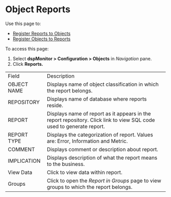 # Object Reports

<div class="use">

Use this page to:

  - [Register Reports to
    Objects](../Use_Cases/Register_Object_Reports.htm#Register_Reports_to_Objects)
  - [Register Objects to
    Reports](../Use_Cases/Register_Object_Reports.htm#Register_Objects_to_Reports)

</div>

To access this page:

1.  Select **dspMonitor \> Configuration \>
    Objects** in *Navigation* pane.
2.  Click
**Reports.**

|             |                                                                                                                              |
| ----------- | ---------------------------------------------------------------------------------------------------------------------------- |
| Field       | Description                                                                                                                  |
| OBJECT NAME | Displays name of object classification in which the report belongs.                                                          |
| REPOSITORY  | Displays name of database where reports reside.                                                                              |
| REPORT      | Displays name of report as it appears in the report repository. Click link to view SQL code used to generate report.         |
| REPORT TYPE | Displays the categorization of report. Values are: Error, Information and Metric.                                            |
| COMMENT     | Displays comment or description about report.                                                                                |
| IMPLICATION | Displays description of what the report means to the business.                                                               |
| View Data   | Click to view data within report.                                                                                            |
| Groups      | Click to open the <span style="font-style: italic;">Report in Groups</span> page to view groups to which the report belongs. |
